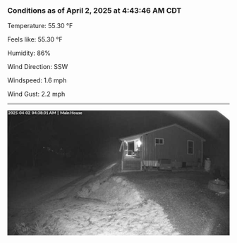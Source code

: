 ### Conditions as of April 2, 2025 at 4:43:46 AM CDT 

Temperature: 55.30 &deg;F

Feels like: 55.30 &deg;F

Humidity: 86%

Wind Direction: SSW

Windspeed: 1.6 mph

Wind Gust: 2.2 mph

---

<img src="./images/latest.jpeg"/>

